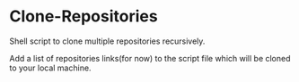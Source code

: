 # Clone-Repositories
Shell script to clone multiple repositories recursively.

Add a list of repositories links(for now) to the script file which will be cloned to your local machine. 
